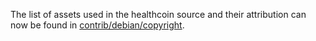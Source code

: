 The list of assets used in the healthcoin source and their attribution can now be found in [contrib/debian/copyright](../contrib/debian/copyright).
